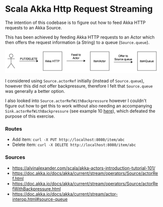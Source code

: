 # Scala Akka Http Request Streaming

The intention of this codebase is to figure out how to feed Akka HTTP requests to an Akka Source.

This has been achieved by feeding Akka HTTP requests to an Actor which then offers the request information (a String) to a queue (`Source.queue`).

![request-streaming-diagram](diagram/ScalaAkkaHttpRequestStreaming.png)

I considered using `Source.actorRef` initially (instead of `Source.queue`), however this did not offer backpressure, therefore I felt that `Source.queue` was generally a better option.

I also looked into `Source.actorRefWithBackpressure` however I couldn't figure out how to get this to work without also needing an accompanying `Sink.actorRefWithBackpressure` (see example 10 [here](https://www.programcreek.com/scala/akka.stream.OverflowStrategy)), which defeated the purpose of this exercise.

### Routes
* Add item: `curl -X PUT http://localhost:8080/item/abc`
* Delete item: `curl -X DELETE http://localhost:8080/item/abc`

### Sources
* https://alvinalexander.com/scala/akka-actors-introduction-tutorial-101/
* https://doc.akka.io/docs/akka/current/stream/operators/Source/actorRef.html
* https://doc.akka.io/docs/akka/current/stream/operators/Source/actorRefWithBackpressure.html
* https://doc.akka.io/docs/akka/current/stream/actor-interop.html#source-queue